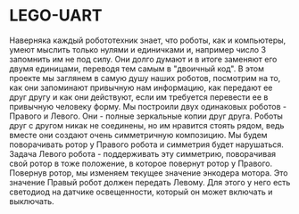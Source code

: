 # LEGO-UART

Наверняка каждый робототехник знает, что роботы, как и компьютеры, умеют мыслить только нулями и единичками и, например число 3 запомнить им не под силу. Они долго думают и в итоге заменяют его двумя единицами, переводя тем самым в "двоичный код". В этом проекте мы заглянем в самую душу наших роботов, посмотрим на то, как они запоминают привычную нам информацию, как передают ее друг другу и как они действуют, если им требуется перевести ее в привычную человеку форму.
Мы построили двух одинаковых роботов - Правого и Левого. Они - полные зеркальные копии друг друга. Роботы друг с другом никак не соединены, но им нравится стоять рядом, ведь вместе они создают очень симметричную композицию. Мы будем поворачивать ротор у Правого робота и симметрия будет нарушаться. Задача Левого робота - поддерживать эту симметрию, поворачивая свой ротор в тоже положение, в которое повернут ротор у Правого. Повернув ротор, мы изменяем текущее значение энкодера мотора. Это значение Правый робот должен передать Левому. Для этого у него есть светодиод на датчике освещенности, который он может включать и выключать.
